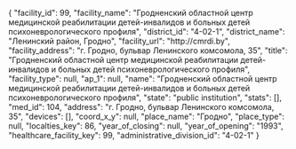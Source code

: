 {
    "facility_id": 99,
    "facility_name": "Гродненский областной центр медицинской реабилитации детей-инвалидов и больных детей психоневрологического профиля",
    "district_id": "4-02-1",
    "district_name": "Ленинский район, Гродно",
    "facility_url": "http:\/\/cmrdi.by",
    "facility_address": "г. Гродно,  бульвар Ленинского комсомола, 35",
    "title": "Гродненский областной центр медицинской реабилитации детей-инвалидов и больных детей психоневрологического профиля",
    "facility_type": null,
    "ap_1": null,
    "name": "Гродненский областной центр медицинской реабилитации детей-инвалидов и больных детей психоневрологического профиля",
    "state": "public institution",
    "stats": [],
    "med_id": 104,
    "address": "г. Гродно,  бульвар Ленинского комсомола, 35",
    "devices": [],
    "coord_x_y": null,
    "place_name": "Гродно",
    "place_type": null,
    "localties_key": 86,
    "year_of_closing": null,
    "year_of_opening": "1993",
    "healthcare_facility_key": 99,
    "administrative_division_id": "4-02-1"
}